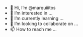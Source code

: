- 👋 Hi, I’m @marquiiitos
- 👀 I’m interested in ...
- 🌱 I’m currently learning ...
- 💞️ I’m looking to collaborate on ...
- 📫 How to reach me ...

<!---
marquiiitos/marquiiitos is a ✨ special ✨ repository because its `README.md` (this file) appears on your GitHub profile.
You can click the Preview link to take a look at your changes.
--->
